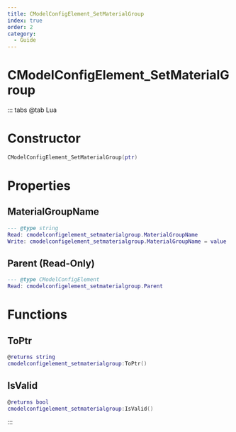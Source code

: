 ```yaml
---
title: CModelConfigElement_SetMaterialGroup
index: true
order: 2
category:
  - Guide
---
```


# CModelConfigElement_SetMaterialGroup

::: tabs
@tab Lua
# Constructor
```lua
CModelConfigElement_SetMaterialGroup(ptr)
```
# Properties
## MaterialGroupName 
```lua
--- @type string
Read: cmodelconfigelement_setmaterialgroup.MaterialGroupName
Write: cmodelconfigelement_setmaterialgroup.MaterialGroupName = value
```
## Parent (Read-Only)
```lua
--- @type CModelConfigElement
Read: cmodelconfigelement_setmaterialgroup.Parent
```
# Functions
## ToPtr
```lua
@returns string
cmodelconfigelement_setmaterialgroup:ToPtr()
```
## IsValid
```lua
@returns bool
cmodelconfigelement_setmaterialgroup:IsValid()
```

:::